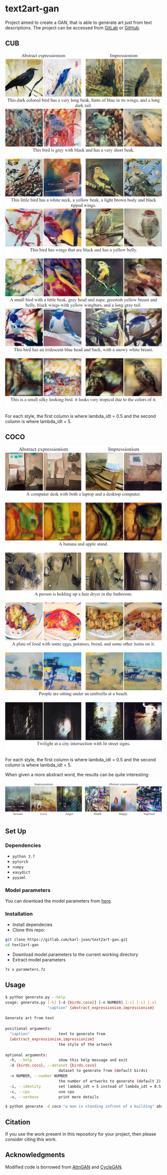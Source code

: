 # text2art-gan
Project aimed to create a GAN, that is able to generate art just from text descriptions. The project can be accessed from [GitLab](https://gitlab.com/karl-joan/text2art-gan) or [GitHub](https://github.com/karl-joan/text2art-gan).

## CUB
<img src="paper/images/lisa1_eng.png" width="650px"/>

For each style, the first column is where lambda\_idt = 0.5 and the second column is where lambda\_idt = 5.

## COCO
<img src="paper/images/lisa2_eng.png" width="650px"/>

For each style, the first column is where lambda\_idt = 0.5 and the second column is where lambda\_idt = 5.

When given a more abstract word, the results can be quite interesting:

<img src="paper/images/abstraktne_eng.png" width="1000px"/>

## Set Up
### Dependencies
- `python 3.7`
- `pytorch`
- `numpy`
- `easydict`
- `pyyaml`

### Model parameters
You can download the model parameters from [here](https://mega.nz/#!2sdgHQTA!ryWs09-BNmC4Pzh1mABGm4QXBD8XGpZU8ft1KRGWWGg).

### Installation
- Install dependecies
- Clone this repo:
```bash
git clone https://gitlab.com/karl-joan/text2art-gan.git
cd text2art-gan
```
- Download model parameters to the current working directory
- Extract model parameters
```bash
7z x parameters.7z
```

## Usage
```bash
$ python generate.py --help
usage: generate.py [-h] [-d {birds,coco}] [-n NUMBER] [-i] [-c] [-v]
                   "caption" {abstract_expressionism,impressionism}

Generate art from text

positional arguments:
  "caption"             text to generate from
  {abstract_expressionism,impressionism}
                        the style of the artwork

optional arguments:
  -h, --help            show this help message and exit
  -d {birds,coco}, --dataset {birds,coco}
                        dataset to generate from (default birds)
  -n NUMBER, --number NUMBER
                        the number of artworks to generate (default 2)
  -i, --identity        set lambda_idt = 5 instead of lambda_idt = 0.5
  -c, --cpu             use cpu
  -v, --verbose         print more details
```

```bash
$ python generate -d coco "a man is standing infront of a building" abstract_expressionism
```

## Citation
If you use the work present in this repository for your project, then please consider citing this work.

## Acknowledgments
Modified code is borrowed from [AttnGAN](https://github.com/taoxugit/AttnGAN) and [CycleGAN](https://github.com/junyanz/CycleGAN).
